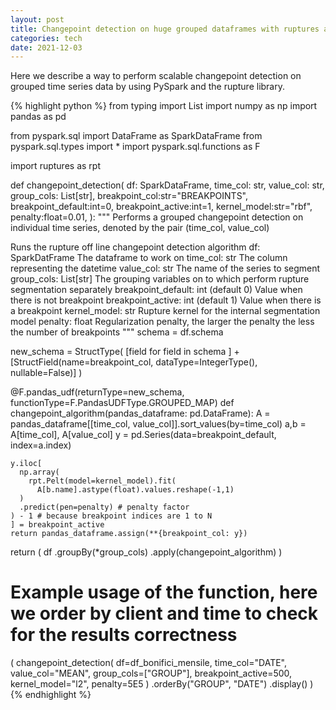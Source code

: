 ```yaml
---
layout: post
title: Changepoint detection on huge grouped dataframes with ruptures and PySpark
categories: tech
date: 2021-12-03
---
```


Here we describe a way to perform scalable changepoint detection on grouped time series data by using PySpark and the rupture library.


{% highlight python %}
from typing import List
import numpy as np
import pandas as pd

from pyspark.sql import DataFrame as SparkDataFrame
from pyspark.sql.types import *
import pyspark.sql.functions as F

import ruptures as rpt

def changepoint_detection(
  df: SparkDataFrame,
  time_col: str,
  value_col: str,
  group_cols: List[str],
  breakpoint_col:str="BREAKPOINTS",
  breakpoint_default:int=0,
  breakpoint_active:int=1,
  kernel_model:str="rbf",
  penalty:float=0.01,
):
  """
  Performs a grouped changepoint detection on individual time series, denoted by the pair (time_col, value_col)
  
  Runs the rupture off line changepoint detection algorithm
  df: SparkDatFrame
    The dataframe to work on
  time_col: str
    The column representing the datetime
  value_col: str
    The name of the series to segment
  group_cols: List[str]
    The grouping variables on to which perform rupture segmentation separately
  breakpoint_default: int (default 0)
    Value when there is not breakpoint
  breakpoint_active: int (default 1)
    Value when there is a breakpoint
  kernel_model: str
    Rupture kernel for the internal segmentation model
  penalty: float
    Regularization penalty, the larger the penalty the less the number of breakpoints
  """
  schema = df.schema
  
  new_schema = StructType(
    [field for field in schema ] + [StructField(name=breakpoint_col, dataType=IntegerType(), nullable=False)]
  )
    
  @F.pandas_udf(returnType=new_schema, functionType=F.PandasUDFType.GROUPED_MAP)
  def changepoint_algorithm(pandas_dataframe: pd.DataFrame):
    A = pandas_dataframe[[time_col, value_col]].sort_values(by=time_col)
    a,b = A[time_col], A[value_col]
    y = pd.Series(data=breakpoint_default, index=a.index)
    
    y.iloc[
      np.array(
        rpt.Pelt(model=kernel_model).fit(
          A[b.name].astype(float).values.reshape(-1,1)
      )
      .predict(pen=penalty) # penalty factor
    ) - 1 # because breakpoint indices are 1 to N
    ] = breakpoint_active
    return pandas_dataframe.assign(**{breakpoint_col: y})
    
  return (
    df
    .groupBy(*group_cols)
    .apply(changepoint_algorithm)
  )

# Example usage of the function, here we order by client and time to check for the results correctness
(
  changepoint_detection(
    df=df_bonifici_mensile,
    time_col="DATE",
    value_col="MEAN",
    group_cols=["GROUP"],
    breakpoint_active=500,
    kernel_model="l2",
    penalty=5E5
  )
  .orderBy("GROUP", "DATE")
  .display()
)
{% endhighlight %}